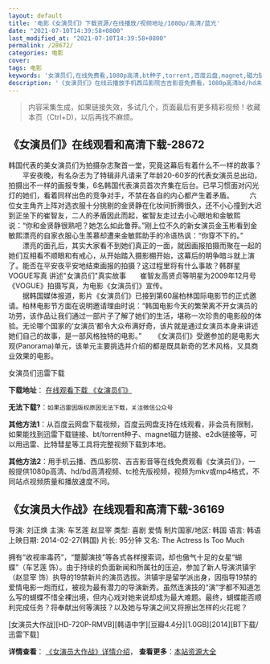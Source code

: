 ```yaml
---
layout: default
title: '电影《女演员们》下载资源/在线播放/视频地址/1080p/高清/蓝光'
date: "2021-07-10T14:39:58+0800"
last_modified_at: "2021-07-10T14:39:58+0800"
permalink: /28672/
categories: 电影
cover:
tags: 电影
keywords: '女演员们,在线免费看,1080p高清,bt种子,torrent,百度云盘,magnet,磁力链,迅雷下载资源'
description: '《女演员们》在线云播放手机西瓜影院吉吉影音免费看，1080p高清bd/hd未删减完整版和tc抢先枪版，mkv/mp4格式，附带bt/torrent种子、magnet/磁力链、百度云盘、网盘资源迅雷下载链接'
---
```


>内容采集生成，如果链接失效，多试几个，页面最后有更多精彩视频！收藏本页（Ctrl+D)，以后再找不麻烦。


## 《女演员们》在线观看和高清下载-28672

韩国代表的美女演员们为拍摄杂志聚首一堂，究竟这幕后有着什么不一样的故事？ 　　平安夜晚，有名杂志为了特辑非凡请来了年龄20-60岁的代表女演员总出动，拍摄出不一样的画报专集，6名韩国代表演员首次齐集在后台。已早习惯面对闪光灯的她们，看着同样出色的竞争对手，不禁在各自的内心都产生着矛盾。 　　六位女主角齐上阵对选衣服十分挑剔的金贤静在化妆间折腾很久，还不小心撞到大迟到正坐下的崔智友，二人的矛盾因此而起，崔智友走过去小心眼地和金敏熙说：&ldquo;你和金贤静很熟吧？她怎么如此鲁莽。&rdquo;刚上位不久的新女演员金玉彬看到金敏熙漂亮的自家衣服心生羡慕却遭来金敏熙助手的冷语热讽：&ldquo;你穿不下的。&rdquo; 　　漂亮的面孔后，其实大家看不到她们真正的一面，就因画报拍摄而聚在一起的她们互相看不顺眼和有戒心，从开始踏入摄影棚开始，这幕后的明争暗斗就上演了。能否在平安夜平安地结束画报的拍摄？这过程里将有什么事故？韩群星VOGUE写真 讲述"女演员们"真实故事　　崔智友高贤贞等明星为2009年12月号《VOGUE》拍摄写真，为电影《女演员们》宣传。<br />　　据韩国媒体报道，影片《女演员们》已接到第60届柏林国际电影节的正式邀请。柏林电影节方面在说明邀请理由时说：“韩国电影今天的繁荣离不开女演员的功劳，该作品让我们通过一部片子了解了她们的生活，堪称一次珍贵的电影般的体验。无论哪个国家的‘女演员&rsquo;都令大众布满好奇，该片就是通过女演员本身来讲述她们自己的故事，是一部风格独特的电影。&rdquo; 　　《女演员们》受邀参加的是电影大观(Panorama)单元，该单元主要挑选并介绍的都是既具新奇的艺术风格，又具商业效果的电影。


女演员们迅雷下载

**下载地址**： [在线观看下载 《女演员们》](https://www.993dy.com//vod-detail-id-19859.html) 


**无法下载?**：`如果迅雷因版权原因无法下载，关注微信公众号 `

**其他方法1**：从百度云网盘下载视频，百度云网盘支持在线观看，非会员有限制，如果能找到迅雷下载链接、bt/torrent种子、magnet磁力链接、e2dk链接等，可以用迅雷、比特彗星等工具将完整视频下载到本地。

**其他方法2**：用手机云播、西瓜影院、吉吉影音等在线免费观看《女演员们》，一般提供1080p高清、hd/bd高清视频、tc抢先版视频，视频为mkv或mp4格式，不同站点视频质量和播放速度不同。


## 《女演员大作战》在线观看和高清下载-36169

导演: 刘正焕 主演: 车艺莲 赵显宰 类型: 喜剧 爱情 制片国家/地区: 韩国 语言: 韩语 上映日期: 2014-02-27(韩国) 片长: 95分钟 又名: The Actress Is Too Much

拥有“收视率毒药”，“蹩脚演技”等各式各样搜索词，却也傲气十足的女星“蝴蝶”（车艺莲 饰）。由于持续的负面新闻和所属社的压迫，参加了新人导演洪镇宇（赵显宰 饰）执导的19禁新片的演员选拔。洪镇宇是留学派出身，因指导19禁的爱情电影一炮而红，被视为最有潜力的导演新秀。虽然连演技的“演”字都不知道怎么写的蝴蝶不惜全裸出境，但内心戏对她来说却成为最大难题。最终，蝴蝶能否顺利完成任务？将奉献出何等演技？以及她与导演之间又将擦出怎样的火花呢？


[女演员大作战][HD-720P-RMVB][韩语中字][豆瓣4.4分][1.0GB][2014][BT下载/迅雷下载]

**详情查看**： [《女演员大作战》详情介绍](/movie/36169/)， **查看更多**：[本站资源大全](/movie/t/all/)

